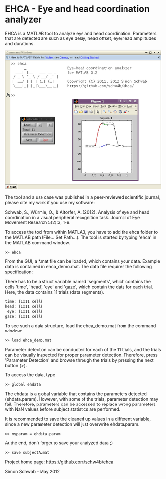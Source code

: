 # EHCA - Eye and head coordination analyzer

EHCA is a MATLAB tool to analyze eye and head coordination. Parameters that
are detected are such as eye delay, head offset, eye/head amplitudes and
durations.

![Alt text](/screenshot.png)

The tool and a use case was published in a peer-reviewed scientific journal,
please cite my work if you use my software:

Schwab, S., Würmle, O., & Altorfer, A. (2012). Analysis of eye and head
coordination in a visual peripheral recognition task. Journal of Eye
Movement Research 5(2):3, 1-9.

To access the tool from within MATLAB, you have to add the ehca folder to the
MATLAB path (File... Set Path...). The tool is started by typing 'ehca' in the
MATLAB command window.

    >> ehca

From the GUI, a *.mat file can be loaded, which contains your data. Example
data is contained in ehca_demo.mat. The data file requires the following
specification:

There has to be a struct variable named 'segments', which contains the cells
'time', 'head', 'eye' and 'gaze', which contain the data for each trial. Here,
the data contains 11 trials (data segments).

    time: {1x11 cell}
    head: {1x11 cell}
     eye: {1x11 cell}
    gaze: {1x11 cell}

To see such a data structure, load the ehca_demo.mat from the command window:

    >> load ehca_demo.mat

Parameter detection can be conducted for each of the 11 trials, and the
trials can be visually inspected for proper parameter detection. Therefore,
press 'Parameter Detection' and browse through the trials by pressing the
next button (>).

To access the data, type 

    >> global ehdata

The ehdata is a global variable that contains the parameters detected
(ehdata.param). However, with some of the trials, parameter detection may fail.
Therefore, parameters can be accessed to replace wrong parameters with NaN
values before subject statistics are performed.

It is recommended to save the cleaned up values in a different variable, since
a new parameter detection will just overwrite ehdata.param.

    >> myparam = ehdata.param

At the end, don't forget to save your analyzed data ;)

    >> save subjectA.mat

Project home page: https://github.com/schw4b/ehca

Simon Schwab - May 2012
